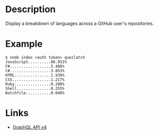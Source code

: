 # Description

Display a breakdown of languages across a GitHub user's repositories.

# Example

```
$ node index <auth token> quezlatch
JavaScript..........86.931%
F#..................5.486%
C#..................3.853%
HTML................1.939%
CSS.................1.217%
Ruby................0.280%
Shell...............0.255%
Batchfile...........0.040%
```

# Links

* [GraphQL API v4](https://developer.github.com/v4/)
